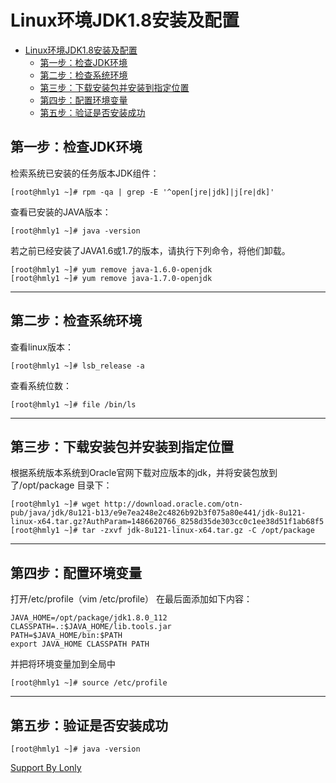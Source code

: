 # Linux环境JDK1.8安装及配置

<!-- TOC -->

- [Linux环境JDK1.8安装及配置](#linux-jdk1-8)
    - [第一步：检查JDK环境](#jdk)
    - [第二步：检查系统环境](#)
    - [第三步：下载安装包并安装到指定位置](#)
    - [第四步：配置环境变量](#)
    - [第五步：验证是否安装成功](#)

<!-- /TOC -->

## 第一步：检查JDK环境
检索系统已安装的任务版本JDK组件：
```
[root@hmly1 ~]# rpm -qa | grep -E '^open[jre|jdk]|j[re|dk]'
```
查看已安装的JAVA版本：
```
[root@hmly1 ~]# java -version
```
若之前已经安装了JAVA1.6或1.7的版本，请执行下列命令，将他们卸载。
```
[root@hmly1 ~]# yum remove java-1.6.0-openjdk
[root@hmly1 ~]# yum remove java-1.7.0-openjdk
```
-------------
## 第二步：检查系统环境
查看linux版本：
```
[root@hmly1 ~]# lsb_release -a
```
查看系统位数：
```
[root@hmly1 ~]# file /bin/ls
```
-------------
## 第三步：下载安装包并安装到指定位置
根据系统版本系统到Oracle官网下载对应版本的jdk，并将安装包放到了/opt/package 目录下：
```
[root@hmly1 ~]# wget http://download.oracle.com/otn-pub/java/jdk/8u121-b13/e9e7ea248e2c4826b92b3f075a80e441/jdk-8u121-linux-x64.tar.gz?AuthParam=1486620766_8258d35de303cc0c1ee38d51f1ab68f5
[root@hmly1 ~]# tar -zxvf jdk-8u121-linux-x64.tar.gz -C /opt/package
```
-------------
## 第四步：配置环境变量
打开/etc/profile（vim /etc/profile）
在最后面添加如下内容：
```
JAVA_HOME=/opt/package/jdk1.8.0_112
CLASSPATH=.:$JAVA_HOME/lib.tools.jar
PATH=$JAVA_HOME/bin:$PATH
export JAVA_HOME CLASSPATH PATH
```
并把将环境变量加到全局中
```
[root@hmly1 ~]# source /etc/profile
```
-------------
## 第五步：验证是否安装成功
```
[root@hmly1 ~]# java -version
```

[Support By Lonly](mailto:lonly197@gmail.com)
